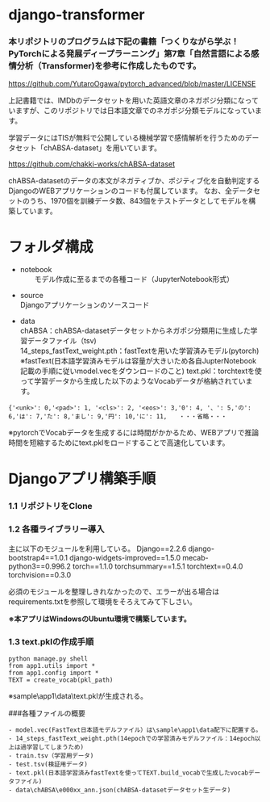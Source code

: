 # django-transformer

###  本リポジトリのプログラムは下記の書籍「つくりながら学ぶ！PyTorchによる発展ディープラーニング」第7章「自然言語による感情分析（Transformer)を参考に作成したものです。

https://github.com/YutaroOgawa/pytorch_advanced/blob/master/LICENSE  

上記書籍では、IMDbのデータセットを用いた英語文章のネガポジ分類になっていますが、このリポジトリでは日本語文章でのネガポジ分類モデルになっています。  

学習データにはTISが無料で公開している機械学習で感情解析を行うためのデータセット「chABSA-dataset」を用いています。  

https://github.com/chakki-works/chABSA-dataset

chABSA-datasetのデータの本文がネガティブか、ポジティブ化を自動判定するDjangoのWEBアプリケーションのコードも付属しています。     なお、全データセットのうち、1970個を訓練データ数、843個をテストデータとしてモデルを構築しています。


# フォルダ構成  

- notebook  
　　モデル作成に至るまでの各種コード（JupyterNotebook形式）
- source  
    Djangoアプリケーションのソースコード

- data  
   chABSA：chABSA-datasetデータセットからネガポジ分類用に生成した学習データファイル（tsv)  
   14_steps_fastText_weight.pth：fastTextを用いた学習済みモデル(pytorch)  
   ※fastText(日本語学習済みモデルは容量が大きいため各自JupterNotebook記載の手順に従いmodel.vecをダウンロードのこと)
   text.pkl：torchtextを使って学習データから生成した以下のようなVocabデータが格納されています。  

```
{'<unk>': 0,'<pad>': 1, '<cls>': 2, '<eos>': 3,'0': 4, '、': 5,'の': 6,'は': 7,'た': 8,'まし': 9,'円': 10,'に': 11,　　・・・省略・・・
```
※pytorchでVocabデータを生成するには時間がかかるため、WEBアプリで推論時間を短縮するためにtext.pklをロードすることで高速化しています。


# Djangoアプリ構築手順


### 1.1 リポジトリをClone

### 1.2 各種ライブラリー導入  

主に以下のモジュールを利用している。
Django==2.2.6
django-bootstrap4==1.0.1
django-widgets-improved==1.5.0
mecab-python3==0.996.2
torch==1.1.0
torchsummary==1.5.1
torchtext==0.4.0
torchvision==0.3.0

必須のモジュールを整理しきれなかったので、エラーが出る場合はrequirements.txtを参照して環境をそろえてみて下しさい。  

**※本アプリはWindowsのUbuntu環境で構築しています。**    


### 1.3 text.pklの作成手順  

```
python manage.py shell
from app1.utils import *
from app1.config import *
TEXT = create_vocab(pkl_path)
```
※sample\app1\data\text.pklが生成される。



###各種ファイルの概要
```
- model.vec(FastText日本語モデルファイル）は\sample\app1\data配下に配置する。  
- 14_steps_fastText_weight.pth(14epochでの学習済みモデルファイル：14epoch以上は過学習してしまうため)
- train.tsv（学習用データ)
- test.tsv(検証用データ)
- text.pkl(日本語学習済みfastTextを使ってTEXT.build_vocabで生成したvocabデータファイル)
- data\chABSA\e000xx_ann.json(chABSA-datasetデータセット生データ)
```

